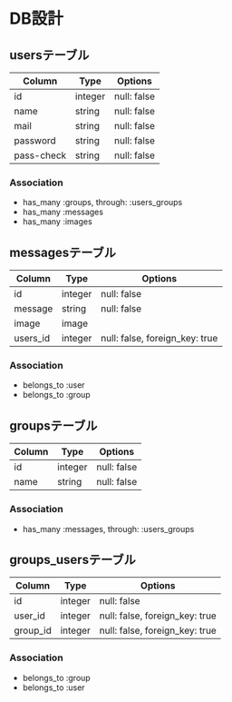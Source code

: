 # DB設計

## usersテーブル

|Column|Type|Options|
|------|----|-------|
|id|integer|null: false|
|name|string|null: false|
|mail|string|null: false|
|password|string|null: false|
|pass-check|string|null: false|

### Association
- has_many :groups, through:  :users_groups 
- has_many :messages
- has_many :images

## messagesテーブル

|Column|Type|Options|
|------|----|-------|
|id|integer|null: false|
|message|string|null: false|
|image|image|  |
|users_id|integer|null: false, foreign_key: true|

### Association
- belongs_to :user
- belongs_to :group

## groupsテーブル

|Column|Type|Options|
|------|----|-------|
|id|integer|null: false|
|name|string|null: false|

### Association
- has_many :messages, through:  :users_groups 

## groups_usersテーブル

|Column|Type|Options|
|------|----|-------|
|id|integer|null: false|
|user_id|integer|null: false, foreign_key: true|
|group_id|integer|null: false, foreign_key: true|

### Association
- belongs_to :group
- belongs_to :user
